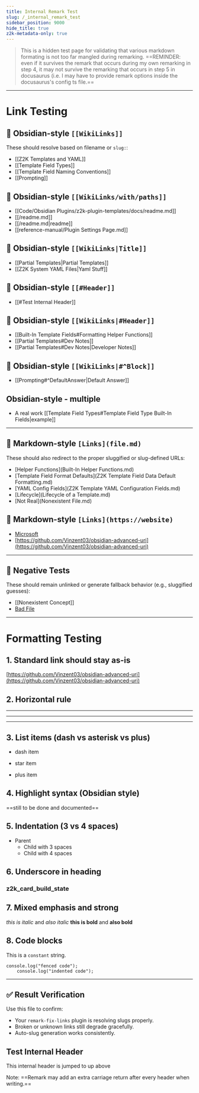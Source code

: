 ```yaml
---
title: Internal Remark Test
slug: /_internal_remark_test
sidebar_position: 9000
hide_title: true
z2k-metadata-only: true
---
```


> This is a hidden test page for validating that various markdown formating is not too far mangled during remarking. ==REMINDER: even if it survives the remark that occurs during my 
own remarking in step 4, it may not survive the remarking that occurs in step 5 in docusaurus
(i.e. I may have to provide remark options inside the docusaurus's config ts file.==

---

# Link Testing

## 🧪 Obsidian-style `[[WikiLinks]]`

These should resolve based on filename or `slug:`:
- [[Z2K Templates and YAML]]
- [[Template Field Types]]
- [[Template Field Naming Conventions]]
- [[Prompting]]

## 🧪 Obsidian-style `[[WikiLinks/with/paths]]`
- [[Code/Obsidian Plugins/z2k-plugin-templates/docs/readme.md]]
- [[/readme.md]]
- [[/readme.md|readme]]
- [[reference-manual/Plugin Settings Page.md]]

## 🧪 Obsidian-style `[[WikiLinks|Title]]`

- [[Partial Templates|Partial Templates]]
- [[Z2K System YAML Files|Yaml Stuff]]

## 🧪 Obsidian-style `[[#Header]]`
- [[#Test Internal Header]]

## 🧪 Obsidian-style `[[WikiLinks|#Header]]`

- [[Built-In Template Fields#Formatting Helper Functions]]
- [[Partial Templates#Dev Notes]]
- [[Partial Templates#Dev Notes|Developer Notes]]

## 🧪 Obsidian-style `[[WikiLinks|#^Block]]`

- [[Prompting#^DefaultAnswer|Default Answer]]

## Obsidian-style - multiple 
- A real work [[Template Field Types#Template Field Type Built-In Fields|example]]

---

## 🧪 Markdown-style `[Links](file.md)`

These should also redirect to the proper sluggified or slug-defined URLs:

- [Helper Functions](Built-In Helper Functions.md)
- [Template Field Format Defaults](Z2K Template Field Data Default Formatting.md)
- [YAML Config Fields](Z2K Template YAML Configuration Fields.md)
- [Lifecycle](Lifecycle of a Template.md)
- [Not Real](Nonexistent File.md)


## 🧪 Markdown-style `[Links](https://website)`

- [Microsoft](https://microsoft.com)
- [https://github.com/Vinzent03/obsidian-advanced-uri](https://github.com/Vinzent03/obsidian-advanced-uri)

---

## 🚫 Negative Tests

These should remain unlinked or generate fallback behavior (e.g., sluggified guesses):

- [[Nonexistent Concept]]
- [Bad File](NotAFile.md)


---

# Formatting Testing

## 1. Standard link should stay as-is
[https://github.com/Vinzent03/obsidian-advanced-uri](https://github.com/Vinzent03/obsidian-advanced-uri)

## 2. Horizontal rule
---
***
___

## 3. List items (dash vs asterisk vs plus)
- dash item
* star item
+ plus item

## 4. Highlight syntax (Obsidian style)
==still to be done and documented==

## 5. Indentation (3 vs 4 spaces)
- Parent
   - Child with 3 spaces
    - Child with 4 spaces

## 6. Underscore in heading
### z2k_card_build_state

## 7. Mixed emphasis and strong
_this is italic_ and *also italic*
**this is bold** and __also bold__

## 8. Code blocks
This is a `constant` string.

```
console.log("fenced code");
    console.log("indented code");
```
---

## ✅ Result Verification

Use this file to confirm:
- Your `remark-fix-links` plugin is resolving slugs properly.
- Broken or unknown links still degrade gracefully.
- Auto-slug generation works consistently.


## Test Internal Header
This internal header is jumped to up above 

Note: ==Remark may add an extra carriage return after every header when writing.==
